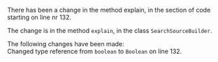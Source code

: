 There has been a change in the method explain, in the section of code starting on line nr 132.
  
The change is in the method ```explain```, in the class ```SearchSourceBuilder```.
  
The following changes have been made:  
Changed type reference from ```boolean``` to ```Boolean``` on line 132.  
